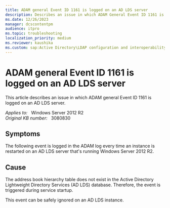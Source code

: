 ```yaml
---
title: ADAM general Event ID 1161 is logged on an AD LDS server
description: Describes an issue in which ADAM General Event ID 1161 is logged on an AD LDS server
ms.date: 12/26/2023
manager: dcscontentpm
audience: itpro
ms.topic: troubleshooting
localization_priority: medium
ms.reviewer: kaushika
ms.custom: sap:Active Directory\LDAP configuration and interoperability, csstroubleshoot
---
```

# ADAM general Event ID 1161 is logged on an AD LDS server

This article describes an issue in which ADAM general Event ID 1161 is logged on an AD LDS server.

_Applies to:_ &nbsp; Windows Server 2012 R2  
_Original KB number:_ &nbsp; 3080830

## Symptoms

The following event is logged in the ADAM log every time an instance is restarted on an AD LDS server that's running Windows Server 2012 R2.

## Cause

The address book hierarchy table does not exist in the Active Directory Lightweight Directory Services (AD LDS) database. Therefore, the event is triggered during service startup.

This event can be safely ignored on an AD LDS instance.
